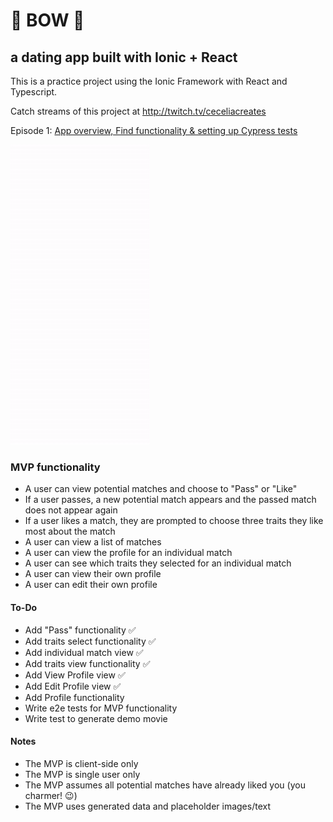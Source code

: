 # 🏹 BOW 🌈

## a dating app built with Ionic + React

This is a practice project using the Ionic Framework with React and Typescript.

Catch streams of this project at http://twitch.tv/ceceliacreates

Episode 1: [App overview, Find functionality & setting up Cypress tests](https://www.twitch.tv/videos/667495522)

![App demo](./critical-pathspecjs.gif)

### MVP functionality

- A user can view potential matches and choose to "Pass" or "Like"
- If a user passes, a new potential match appears and the passed match does not appear again
- If a user likes a match, they are prompted to choose three traits they like most about the match
- A user can view a list of matches
- A user can view the profile for an individual match
- A user can see which traits they selected for an individual match
- A user can view their own profile
- A user can edit their own profile

#### To-Do

- Add "Pass" functionality ✅
- Add traits select functionality ✅
- Add individual match view ✅
- Add traits view functionality ✅
- Add View Profile view ✅
- Add Edit Profile view ✅
- Add Profile functionality
- Write e2e tests for MVP functionality
- Write test to generate demo movie

#### Notes

- The MVP is client-side only
- The MVP is single user only
- The MVP assumes all potential matches have already liked you (you charmer! 😉)
- The MVP uses generated data and placeholder images/text
